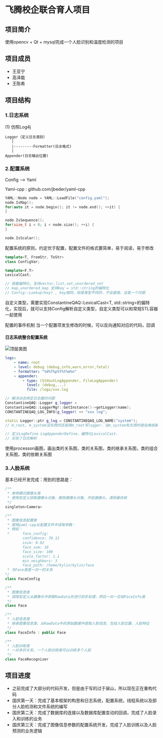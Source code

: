 # 飞腾校企联合育人项目
## 项目简介
使用opencv + Qt + mysql完成一个人脸识别和温度检测的项目
## 项目成员
- 王亚宁
- 高泽能
- 王陈希
## 项目结构
### 1.日志系统
(1) 仿照Log4j

    Logger（定义日志类别）
       |
       |---------Formatter(日志格式)
       |
    Appender(日志输出位置)

### 2.配置系统
Config --> Yaml

Yaml-cpp : github.com/jbeder/yaml-cpp

```cpp
YAML::Node node = YAML::LoadFile("config.yaml");
node.IsMap();
for(auto it = node.begin(); it != node.end(); ++it) {
}

node.IsSequence();
for(size_t i = 0; i < node.size(); ++i) {
}

node.IsScalar();
```
配置系统的原则，约定优于配置，配置文件的格式要简单，易于阅读，易于修改

```cpp
template<T, FromStr, ToStr>
class ConfigVar;

template<F,T>
LexicalCast;

// 容器偏特化，支持vector,list,set,unordered_set
// map,unordered_map 支持key = std::string的偏特化
// Config::Lookup(key) , key相同，但是类型不同的，不会报错，这是一个问题
```

自定义类型，需要实现ConstantineQAQ::LexicalCast<T, std::string>的偏特化，实现后，就可以支持Config解析自定义类型，自定义类型可以和常规STL容器一起使用

配置的事件机制
当一个配置项发生修改的时候，可以反向通知对应的代码，回调

#### 日志系统整合配置系统
![顶层类图](/resources/UML图.png) 
```yaml
logs:
    - name: root 
    - level: debug (debug,info,warn,error,fatal)
    - formatter: "%d%T%p%T%t%m%n"
    - appender:
        - type: (StdoutLogAppender, FileLogAppender)
          level: (debug,...)
          file: /logs/xxx.log
```

```cpp
// 解决动态绑定日志器的问题
ConstantineQAQ::Logger g_logger = 
ConstantineQAQ::LoggerMgr::GetInstance()->getLogger(name);
CONSTANTINEQAQ_LOG_INFO(g_logger) << "xxx log";
```

```cpp
static Logger::ptr g_log = CONSTANTINEQAQ_LOG_NAME("system");
// m_root, m_system没东西时还是用m_root写logger，当m_system有东西时就会换成新的值写logger。
```

```cpp
// 定义LogDefine LogAppenderDefine，偏特化LexicalCast，
// 实现了日志解析
```

使用processon画图，画出类的关系图，类的关系图，类的继承关系图，类的组合关系图，类的依赖关系图

### 3.人脸系统
基本已经开发完成：用到的思路是：
```cpp
/**
 * 单例模式摄像头类
 * 使用宏定义获取摄像头对象，删除摄像头对象，开启摄像头，清除缓存帧
 */
singleton<Camera>

/**
 * 图像信息配置类
 * 使用yaml-cpp从配置文件中读取参数：
 * 例如：
 *      face_config:
        confidence: 70.12
        ssim: 0.92
        face_sum: 10
        face_size: 100
        scale_factor: 1.1
        min_neighbors: 3    
        face_path: /home/kylin/kylin/face
 * 与Face类是一对一的关系
*/
class FaceConfig

/**
 * 图像信息类
 * 调用宏定义从摄像头中获取RawData并进行初步处理，然后一对一交给FaceInfo类
 */
class Face

/**
 * 人脸信息类
 * 继承图像信息类，从RawData中的原始数据中提取人脸信息，包括人脸位置，人脸特征
 */
class FaceInfo : public Face

/**
 * 人脸训练类
 * 一对多的关系，一个人脸训练类可以训练多个人脸
 */
class FaceRecognizer
```

## 项目进度
- 之前完成了大部分的代码开发，但是由于写的过于屎山，所以现在正在重构代码
- 国庆第一天：完成了基本框架的构思和日志系统，配置系统，线程系统以及部分人脸检测和文件系统的编写
- 国庆第二天：完成了数据库的连接以及数据库配置变动的回调，完成了人脸录入和训练的业务
- 国庆第三天：完成了图像信息参数的配置系统开发，完成了人脸训练以及人脸预测的业务逻辑